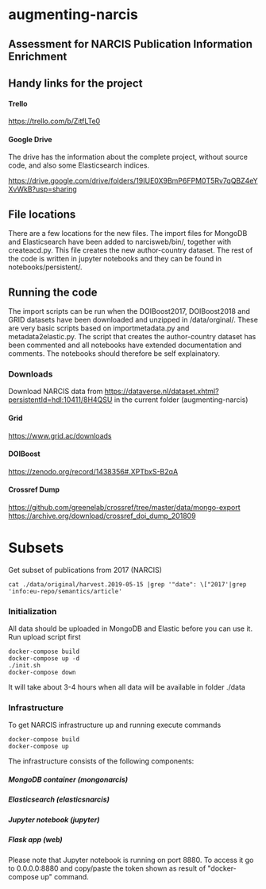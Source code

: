 # augmenting-narcis
## Assessment for NARCIS Publication Information Enrichment

## Handy links for the project
#### Trello
https://trello.com/b/ZitfLTe0
#### Google Drive
The drive has the information about the complete project, without source code, and also some Elasticsearch indices.

https://drive.google.com/drive/folders/19IUE0X9BmP6FPM0T5Rv7qQBZ4eYXvWkB?usp=sharing

## File locations
There are a few locations for the new files. The import files for MongoDB and Elasticsearch have been added to narcisweb/bin/, together with createacd.py. This file creates the new author-country dataset. The rest of the code is written in jupyter notebooks and they can be found in notebooks/persistent/. 

## Running the code
The import scripts can be run when the DOIBoost2017, DOIBoost2018 and GRID datasets have been downloaded and unzipped in /data/orginal/. These are very basic scripts based on importmetadata.py and metadata2elastic.py. The script that creates the author-country dataset has been commented and all notebooks have extended documentation and comments. The notebooks should therefore be self explainatory. 

### Downloads
Download NARCIS data from https://dataverse.nl/dataset.xhtml?persistentId=hdl:10411/8H4QSU in the current folder (augmenting-narcis)
#### Grid
https://www.grid.ac/downloads
#### DOIBoost
https://zenodo.org/record/1438356#.XPTbxS-B2qA
#### Crossref Dump
https://github.com/greenelab/crossref/tree/master/data/mongo-export
https://archive.org/download/crossref_doi_dump_201809

# Subsets
Get subset of publications from 2017 (NARCIS)
```
cat ./data/original/harvest.2019-05-15 |grep '"date": \["2017'|grep 'info:eu-repo/semantics/article'
```

### Initialization
All data should be uploaded in MongoDB and Elastic before you can use it. Run upload script first
```
docker-compose build
docker-compose up -d   
./init.sh
docker-compose down
```
It will take about 3-4 hours when all data will be available in folder ./data

### Infrastructure
To get NARCIS infrastructure up and running execute commands
```
docker-compose build
docker-compose up  
```
The infrastructure consists of the following components:
##### MongoDB container (mongonarcis)
##### Elasticsearch (elasticsnarcis)
##### Jupyter notebook (jupyter)
##### Flask app (web)
Please note that Jupyter notebook is running on port 8880. To access it go to 0.0.0.0:8880 and copy/paste the token shown as result of "docker-compose up" command.
